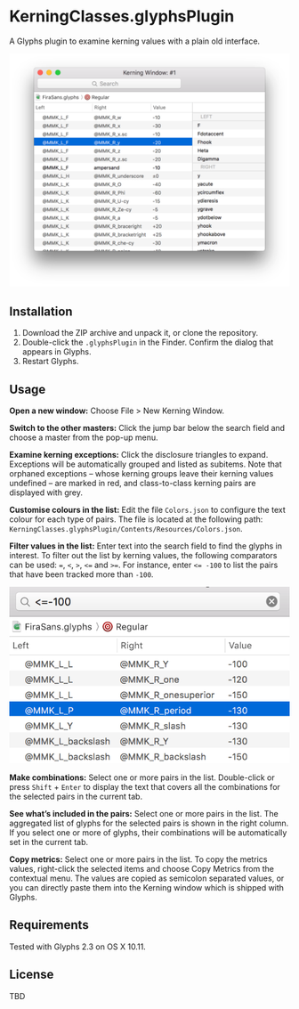 # KerningClasses.glyphsPlugin

A Glyphs plugin to examine kerning values with a plain old interface.

![](KerningClasses.png)

## Installation

1. Download the ZIP archive and unpack it, or clone the repository.
2. Double-click the `.glyphsPlugin` in the Finder. Confirm the dialog that appears in Glyphs.
3. Restart Glyphs.

## Usage

**Open a new window:** Choose File > New Kerning Window.

**Switch to the other masters:** Click the jump bar below the search field and choose a master from the pop-up menu.

**Examine kerning exceptions:** Click the disclosure triangles to expand. Exceptions will be automatically grouped and listed as subitems. Note that orphaned exceptions – whose kerning groups leave their kerning values undefined – are marked in red, and class-to-class kerning pairs are displayed with grey.

**Customise colours in the list:** Edit the file `Colors.json` to configure the text colour for each type of pairs. The file is located at the following path: `KerningClasses.glyphsPlugin/Contents/Resources/Colors.json`.

**Filter values in the list:** Enter text into the search field to find the glyphs in interest. To filter out the list by kerning values, the following comparators can be used: `=`, `<`, `>`, `<=` and `>=`. For instance, enter `<= -100` to list the pairs that have been tracked more than `-100`.

![](KerningClassesFilter.png)

**Make combinations:** Select one or more pairs in the list. Double-click or press `Shift` + `Enter` to display the text that covers all the combinations for the selected pairs in the current tab.

**See what’s included in the pairs:** Select one or more pairs in the list. The aggregated list of glyphs for the selected pairs is shown in the right column. If you select one or more of glyphs, their combinations will be automatically set in the current tab.

**Copy metrics:** Select one or more pairs in the list. To copy the metrics values, right-click the selected items and choose Copy Metrics from the contextual menu. The values are copied as semicolon separated values, or you can directly paste them into the Kerning window which is shipped with Glyphs.

## Requirements

Tested with Glyphs 2.3 on OS X 10.11.

## License

TBD
